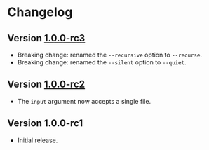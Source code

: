 # Changelog

## Version [1.0.0-rc3](https://github.com/cedx/php-minifier.net/compare/v1.0.0-rc2...v1.0.0-rc3)
- Breaking change: renamed the `--recursive` option to `--recurse`.
- Breaking change: renamed the `--silent` option to `--quiet`.

## Version [1.0.0-rc2](https://github.com/cedx/php-minifier.net/compare/v1.0.0-rc1...v1.0.0-rc2)
- The `input` argument now accepts a single file.

## Version 1.0.0-rc1
- Initial release.
